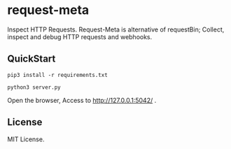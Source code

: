request-meta
============

Inspect HTTP Requests. Request-Meta is alternative of requestBin; Collect, inspect and debug HTTP requests and webhooks.


## QuickStart 

```
pip3 install -r requirements.txt

python3 server.py
```

Open the browser, Access to http://127.0.0.1:5042/ .


## License

MIT License.

